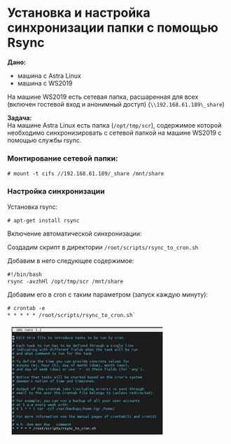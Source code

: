 # Установка и настройка синхронизации папки с помощью Rsync

**Дано:**
* машина с Astra Linux
* машина с WS2019

На машине WS2019 есть сетевая папка, расшаренная для всех (включен гостевой вход и анонимный доступ) (`\\192.168.61.189\_share`)

**Задача:**  
На машине Astra Linux есть папка (`/opt/tmp/scr`), содержимое которой необходимо синхронизировать с сетевой папкой на машине WS2019 c помощью службы rsync.

### Монтирование сетевой папки:
```
# mount -t cifs //192.168.61.189/_share /mnt/share
```
### Настройка синхронизации

Установка rsync:
```
# apt-get install rsync
```
Включение автоматической синхронизации:

Создадим скрипт в директории `/root/scripts/rsync_to_cron.sh`

Добавим в него следующее содержимое:
```
#!/bin/bash
rsync -avzhHl /opt/tmp/scr /mnt/share
```
Добавим его в cron c таким параметром (запуск каждую минуту):
```
# crontab -e
* * * * * /root/scripts/rsync_to_cron.sh`
```

![](../../../../orchestrator-new/resources/install/linux/additional-components-linux/rsync-1.PNG)

